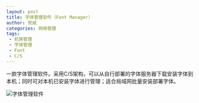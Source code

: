 ```yaml
---
layout: post
title: 字体管理软件（Font Manager）
author: 贺斌
categories: 网络管理
tags:
 - 机房管理
 - 字体管理
 - Font
 - C/S
---
```



一款字体管理软件。采用C/S架构，可以从自行部署的字体服务器下载安装字体到本机；同时可对本机已安装字体进行管理；适合局域网批量安装部署字体。

<img src="/images/FontManager.png" alt="字体管理软件" />
